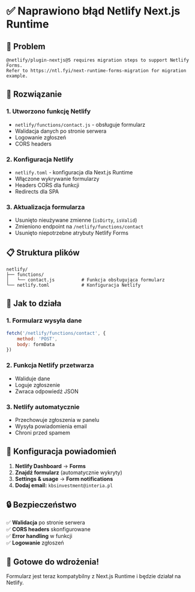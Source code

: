 # ✅ Naprawiono błąd Netlify Next.js Runtime

## 🚨 Problem
```
@netlify/plugin-nextjs@5 requires migration steps to support Netlify Forms. 
Refer to https://ntl.fyi/next-runtime-forms-migration for migration example.
```

## 🔧 Rozwiązanie

### **1. Utworzono funkcję Netlify**
- `netlify/functions/contact.js` - obsługuje formularz
- Walidacja danych po stronie serwera
- Logowanie zgłoszeń
- CORS headers

### **2. Konfiguracja Netlify**
- `netlify.toml` - konfiguracja dla Next.js Runtime
- Włączone wykrywanie formularzy
- Headers CORS dla funkcji
- Redirects dla SPA

### **3. Aktualizacja formularza**
- Usunięto nieużywane zmienne (`isDirty`, `isValid`)
- Zmieniono endpoint na `/netlify/functions/contact`
- Usunięto niepotrzebne atrybuty Netlify Forms

## 📋 Struktura plików

```
netlify/
├── functions/
│   └── contact.js          # Funkcja obsługująca formularz
└── netlify.toml            # Konfiguracja Netlify
```

## 🎯 Jak to działa

### **1. Formularz wysyła dane**
```javascript
fetch('/netlify/functions/contact', {
    method: 'POST',
    body: formData
})
```

### **2. Funkcja Netlify przetwarza**
- Waliduje dane
- Loguje zgłoszenie
- Zwraca odpowiedź JSON

### **3. Netlify automatycznie**
- Przechowuje zgłoszenia w panelu
- Wysyła powiadomienia email
- Chroni przed spamem

## 📧 Konfiguracja powiadomień

1. **Netlify Dashboard** → **Forms**
2. **Znajdź formularz** (automatycznie wykryty)
3. **Settings & usage** → **Form notifications**
4. **Dodaj email:** `kbsinvestment@interia.pl`

## 🔒 Bezpieczeństwo

✅ **Walidacja** po stronie serwera  
✅ **CORS headers** skonfigurowane  
✅ **Error handling** w funkcji  
✅ **Logowanie** zgłoszeń  

## 🚀 Gotowe do wdrożenia!

Formularz jest teraz kompatybilny z Next.js Runtime i będzie działał na Netlify.
